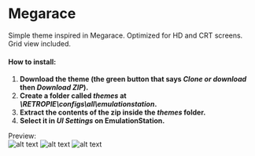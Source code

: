 # Megarace

Simple theme inspired in Megarace.
Optimized for HD and CRT screens.
Grid view included.

#### How to install:
1. **Download the theme (the green button that says _Clone or download_ then _Download ZIP_).**
2. **Create a folder called _themes_ at _\\RETROPIE\configs\all\emulationstation_.**
3. **Extract the contents of the zip inside the _themes_ folder.**
4. **Select it in _UI Settings_ on EmulationStation.**

Preview:</br>
![alt text](https://github.com/Sakitoshi/es-theme-Megarace-HD/blob/master/megarace-hd_01.png)
![alt text](https://github.com/Sakitoshi/es-theme-Megarace-HD/blob/master/megarace-hd_02.png)
![alt text](https://github.com/Sakitoshi/es-theme-Megarace-HD/blob/master/megarace-hd_03.png)
